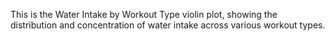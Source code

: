 This is the Water Intake by Workout Type violin plot, showing the distribution and concentration of water intake across various workout types.
